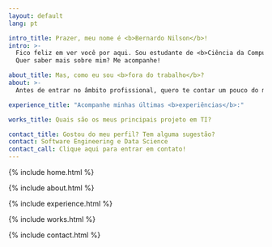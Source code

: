 ```yaml
---
layout: default
lang: pt

intro_title: Prazer, meu nome é <b>Bernardo Nilson</b>!
intro: >-
  Fico feliz em ver você por aqui. Sou estudante de <b>Ciência da Computação</b> na PUCRS e formado Técnico em Eletrônica pelo IFRS. Minhas habilidades e interesses se concentram em <b>Software Engineering</b> e <b>Data Science</b>.
  Quer saber mais sobre mim? Me acompanhe!

about_title: Mas, como eu sou <b>fora do trabalho</b>?
about: >-
  Antes de entrar no âmbito profissional, quero te contar um pouco do meu lado pessoal: Sou uma pessoa calma e paciente, gosto de estar ao lado das pessoas que me apoiam e me fortalecem. Sou gaúcho, de Porto Alegre. Valorizo bastante o meu tempo livre, seja passeando na Orla do Guaíba, tomando um chimarrão no parque, pedalando ou cozinhando.

experience_title: "Acompanhe minhas últimas <b>experiências</b>:"

works_title: Quais são os meus principais projeto em TI?

contact_title: Gostou do meu perfil? Tem alguma sugestão?
contact: Software Engineering e Data Science
contact_call: Clique aqui para entrar em contato!
---
```


{% include home.html %}

{% include about.html %}

{% include experience.html %}

{% include works.html %}

{% include contact.html %}